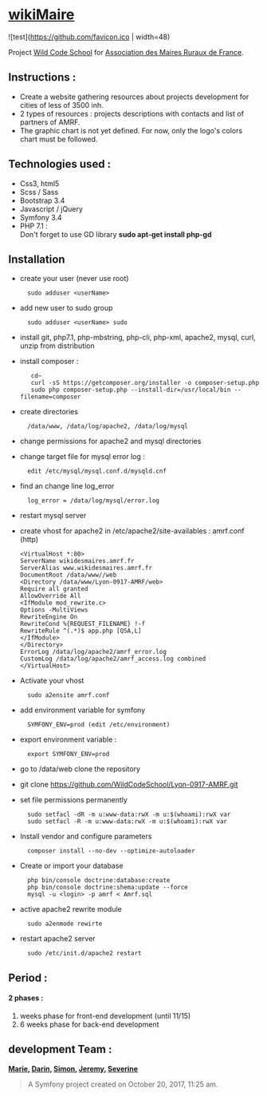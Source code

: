 [wikiMaire](http://wikidesmaires.amrf.fr)
=========

![test](https://github.com/favicon.ico | width=48)


Project [Wild Code School](https://wildcodeschool.fr/) for [Association des Maires Ruraux de France](http://www.amrf.fr/). 

## Instructions :
  * Create a website gathering resources about projects development for cities of less of 3500 inh.
  * 2 types of resources : projects descriptions with contacts and list of partners of AMRF.
  * The graphic chart is not yet defined. For now, only the logo's colors chart must be followed.
 
## Technologies used :

* Css3, html5
* Scss / Sass   
* Bootstrap 3.4      
* Javascript / jQuery
* Symfony 3.4
* PHP 7.1 :  
Don't forget to use GD library 
<b>sudo apt-get install php-gd</b>  

## Installation
* create your user (never use root)

        sudo adduser <userName>
    
* add new user to sudo group

        sudo adduser <userName> sudo
          
* install git, php7.1, php-mbstring, php-cli, php-xml, apache2, mysql, curl, unzip from distribution

* install composer : 

         cd~ 
         curl -sS https://getcomposer.org/installer -o composer-setup.php
         sudo php composer-setup.php --install-dir=/usr/local/bin --filename=composer
    
* create directories 
            
        /data/www, /data/log/apache2, /data/log/mysql
* change permissions for apache2 and mysql directories
* change target file for mysql error log : 

        edit /etc/mysql/mysql.conf.d/mysqld.cnf

* find an change line log_error
    
        log_error = /data/log/mysql/error.log

* restart mysql server
* create vhost for apache2 in /etc/apache2/site-availables : amrf.conf (http)  
    
      <VirtualHost *:80>
      ServerName wikidesmaires.amrf.fr
      ServerAlias www.wikidesmaires.amrf.fr
      DocumentRoot /data/www//web
      <Directory /data/www/Lyon-0917-AMRF/web>
      Require all granted
      AllowOverride All
      <IfModule mod_rewrite.c>
      Options -MultiViews
      RewriteEngine On
      RewriteCond %{REQUEST_FILENAME} !-f
      RewriteRule ^(.*)$ app.php [QSA,L]
      </IfModule>
      </Directory>
      ErrorLog /data/log/apache2/amrf_error.log
      CustomLog /data/log/apache2/amrf_access.log combined
      </VirtualHost>
    
* Activate your vhost
  
        sudo a2ensite amrf.conf
  
* add environment variable for symfony
  
        SYMFONY_ENV=prod (edit /etc/environment)
  
* export environment variable : 
        
        export SYMFONY_ENV=prod
* go to /data/web clone the repository
  
* git clone https://github.com/WildCodeSchool/Lyon-0917-AMRF.git
  
* set file permissions permanently
  
        sudo setfacl -dR -m u:www-data:rwX -m u:$(whoami):rwX var
        sudo setfacl -R -m u:www-data:rwX -m u:$(whoami):rwX var
  
* Install vendor and configure parameters
  
        composer install --no-dev --optimize-autoloader
  
* Create or import your database

        php bin/console doctrine:database:create
        php bin/console doctrine:shema:update --force
        mysql -u <login> -p amrf < Amrf.sql
 
* active apache2 rewrite module  
       
        sudo a2enmode rewirte
        
* restart apache2 server 

        sudo /etc/init.d/apache2 restart

     
## Period : 
#### 2 phases : 
1. weeks phase for front-end development (until 11/15) 
2. 6 weeks phase for back-end development 
         
 
## development Team : 
**[Marie](https://github.com/m4rthiz), [Darin](https://github.com/mateevd), [Simon](https://github.com/syneot), [Jeremy](https://github.com/Cerynna), [Severine](https://github.com/Cverine)**

>A Symfony project created on October 20, 2017, 11:25 am.
